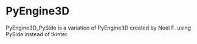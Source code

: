 # PyEngine3D

PyEngine3D_PySide is a variation of PyEngine3D created by Noel F. using PySide instead of tkinter.
